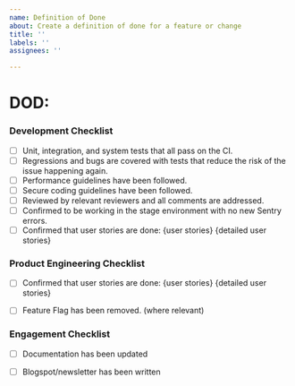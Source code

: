 ```yaml
---
name: Definition of Done
about: Create a definition of done for a feature or change
title: ''
labels: ''
assignees: ''

---
```



# DOD:


### Development Checklist
- [ ] Unit, integration, and system tests that all pass on the CI.
- [ ] Regressions and bugs are covered with tests that reduce the risk of the issue happening again.
- [ ] Performance guidelines have been followed.
- [ ] Secure coding guidelines have been followed.
- [ ] Reviewed by relevant reviewers and all comments are addressed.
- [ ] Confirmed to be working in the stage environment with no new Sentry errors.
- [ ] Confirmed that user stories are done:
      {user stories}
      {detailed user stories}

### Product Engineering Checklist
- [ ]  Confirmed that user stories are done:
        {user stories}
        {detailed user stories}
- [ ] Feature Flag has been removed. (where relevant)


### Engagement Checklist
- [ ] Documentation has been updated
- [ ] Blogspot/newsletter has been written


